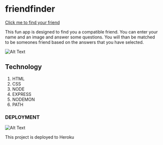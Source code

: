 # friendfinder

[Click me to find your friend](https://rocky-mesa-72825.herokuapp.com/)

This fun app is designed to find you a compatible friend. You can enter your name and an image and answer some questions. You will than be matched to be someones friend based on the answers that you have selected.

![Alt Text](https://media.giphy.com/media/EQCgmS4lwDS8g/giphy.gif)

## Technology 
1. HTML
2. CSS
3. NODE
4. EXPRESS
5. NODEMON
6. PATH

### DEPLOYMENT

![Alt Text](https://img.icons8.com/color/260/heroku.png)

This project is deployed to Heroku